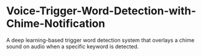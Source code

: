 # Voice-Trigger-Word-Detection-with-Chime-Notification
A deep learning-based trigger word detection system that overlays a chime sound on audio when a specific keyword is detected.
